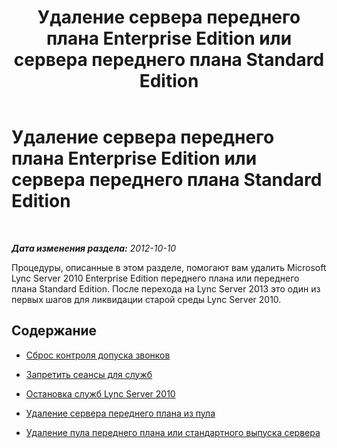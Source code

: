﻿---
title: Удаление сервера переднего плана Enterprise Edition или сервера переднего плана Standard Edition
TOCTitle: Удаление сервера переднего плана Enterprise Edition или сервера переднего плана Standard Edition
ms:assetid: 8cabb187-cff7-44e7-a126-9b25861ef2c8
ms:mtpsurl: https://technet.microsoft.com/ru-ru/library/JJ688123(v=OCS.15)
ms:contentKeyID: 49888080
ms.date: 05/19/2016
mtps_version: v=OCS.15
ms.translationtype: HT
---

# Удаление сервера переднего плана Enterprise Edition или сервера переднего плана Standard Edition

 

_**Дата изменения раздела:** 2012-10-10_

Процедуры, описанные в этом разделе, помогают вам удалить Microsoft Lync Server 2010 Enterprise Edition переднего плана или переднего плана Standard Edition. После перехода на Lync Server 2013 это один из первых шагов для ликвидации старой среды Lync Server 2010.

## Содержание

  - [Сброс контроля допуска звонков](reset-call-admission-control.md)

  - [Запретить сеансы для служб](prevent-sessions-for-services.md)

  - [Остановка служб Lync Server 2010](stop-lync-server-2010-services.md)

  - [Удаление сервера переднего плана из пула](remove-a-front-end-server-from-a-pool.md)

  - [Удаление пула переднего плана или стандартного выпуска сервера](remove-front-end-pool-or-standard-edition-server.md)

